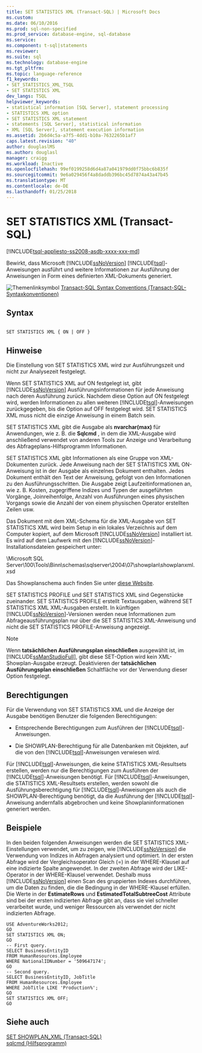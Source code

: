 ```yaml
---
title: SET STATISTICS XML (Transact-SQL) | Microsoft Docs
ms.custom: 
ms.date: 06/10/2016
ms.prod: sql-non-specified
ms.prod_service: database-engine, sql-database
ms.service: 
ms.component: t-sql|statements
ms.reviewer: 
ms.suite: sql
ms.technology: database-engine
ms.tgt_pltfrm: 
ms.topic: language-reference
f1_keywords:
- SET_STATISTICS_XML_TSQL
- SET STATISTICS XML
dev_langs: TSQL
helpviewer_keywords:
- statistical information [SQL Server], statement processing
- STATISTICS XML option
- SET STATISTICS XML statement
- statements [SQL Server], statistical information
- XML [SQL Server], statement execution information
ms.assetid: 2b6d4c5a-a7f5-4dd1-b10a-7632265b1af7
caps.latest.revision: "40"
author: douglaslMS
ms.author: douglasl
manager: craigg
ms.workload: Inactive
ms.openlocfilehash: 99ef0199258d6d4a87a041979dd0f75bbc6b835f
ms.sourcegitcommit: 9e6a029456f4a8daddb396bc45d7874a43a47b45
ms.translationtype: MT
ms.contentlocale: de-DE
ms.lasthandoff: 01/25/2018
---
```

# <a name="set-statistics-xml-transact-sql"></a>SET STATISTICS XML (Transact-SQL)
[!INCLUDE[tsql-appliesto-ss2008-asdb-xxxx-xxx-md](../../includes/tsql-appliesto-ss2008-asdb-xxxx-xxx-md.md)]

  Bewirkt, dass Microsoft [!INCLUDE[ssNoVersion](../../includes/ssnoversion-md.md)] [!INCLUDE[tsql](../../includes/tsql-md.md)]-Anweisungen ausführt und weitere Informationen zur Ausführung der Anweisungen in Form eines definierten XML-Dokuments generiert.  
  
 ![Themenlinksymbol](../../database-engine/configure-windows/media/topic-link.gif "Topic link icon") [Transact-SQL Syntax Conventions (Transact-SQL-Syntaxkonventionen)](../../t-sql/language-elements/transact-sql-syntax-conventions-transact-sql.md)  
  
## <a name="syntax"></a>Syntax  
  
```  
  
SET STATISTICS XML { ON | OFF }  
```  
  
## <a name="remarks"></a>Hinweise  
 Die Einstellung von SET STATISTICS XML wird zur Ausführungszeit und nicht zur Analysezeit festgelegt.  
  
 Wenn SET STATISTICS XML auf ON festgelegt ist, gibt [!INCLUDE[ssNoVersion](../../includes/ssnoversion-md.md)] Ausführungsinformationen für jede Anweisung nach deren Ausführung zurück. Nachdem diese Option auf ON festgelegt wird, werden Informationen zu allen weiteren [!INCLUDE[tsql](../../includes/tsql-md.md)]-Anweisungen zurückgegeben, bis die Option auf OFF festgelegt wird. SET STATISTICS XML muss nicht die einzige Anweisung in einem Batch sein.  
  
 SET STATISTICS XML gibt die Ausgabe als **nvarchar(max)** für Anwendungen, wie z. B. die **Sqlcmd** , in dem die XML-Ausgabe wird anschließend verwendet von anderen Tools zur Anzeige und Verarbeitung des Abfrageplans-Hilfsprogramm Informationen.  
  
 SET STATISTICS XML gibt Informationen als eine Gruppe von XML-Dokumenten zurück. Jede Anweisung nach der SET STATISTICS XML ON-Anweisung ist in der Ausgabe als einzelnes Dokument enthalten. Jedes Dokument enthält den Text der Anweisung, gefolgt von den Informationen zu den Ausführungsschritten. Die Ausgabe zeigt Laufzeitinformationen an, wie z. B. Kosten, zugegriffene Indizes und Typen der ausgeführten Vorgänge, Joinreihenfolge, Anzahl von Ausführungen eines physischen Vorgangs sowie die Anzahl der von einem physischen Operator erstellten Zeilen usw.  
  
 Das Dokument mit dem XML-Schema für die XML-Ausgabe von SET STATISTICS XML wird beim Setup in ein lokales Verzeichnis auf dem Computer kopiert, auf dem Microsoft [!INCLUDE[ssNoVersion](../../includes/ssnoversion-md.md)] installiert ist. Es wird auf dem Laufwerk mit den [!INCLUDE[ssNoVersion](../../includes/ssnoversion-md.md)]-Installationsdateien gespeichert unter:  
  
 \Microsoft SQL Server\100\Tools\Binn\schemas\sqlserver\2004\07\showplan\showplanxml.xsd  
  
 Das Showplanschema auch finden Sie unter [diese Website](http://go.microsoft.com/fwlink/?linkid=43100&clcid=0x409).  
  
 SET STATISTICS PROFILE und SET STATISTICS XML sind Gegenstücke zueinander. SET STATISTICS PROFILE erstellt Textausgaben, während SET STATISTICS XML XML-Ausgaben erstellt. In künftigen [!INCLUDE[ssNoVersion](../../includes/ssnoversion-md.md)]-Versionen werden neue Informationen zum Abfrageausführungsplan nur über die SET STATISTICS XML-Anweisung und nicht die SET STATISTICS PROFILE-Anweisung angezeigt.  
  
> [!NOTE]  
>  Wenn **tatsächlichen Ausführungsplan einschließen** ausgewählt ist, im [!INCLUDE[ssManStudioFull](../../includes/ssmanstudiofull-md.md)], gibt diese SET-Option wird kein XML-Showplan-Ausgabe erzeugt. Deaktivieren der **tatsächlichen Ausführungsplan einschließen** Schaltfläche vor der Verwendung dieser Option festgelegt.  
  
## <a name="permissions"></a>Berechtigungen  
 Für die Verwendung von SET STATISTICS XML und die Anzeige der Ausgabe benötigen Benutzer die folgenden Berechtigungen:  
  
-   Entsprechende Berechtigungen zum Ausführen der [!INCLUDE[tsql](../../includes/tsql-md.md)]-Anweisungen.  
  
-   Die SHOWPLAN-Berechtigung für alle Datenbanken mit Objekten, auf die von den [!INCLUDE[tsql](../../includes/tsql-md.md)]-Anweisungen verwiesen wird.  
  
 Für [!INCLUDE[tsql](../../includes/tsql-md.md)]-Anweisungen, die keine STATISTICS XML-Resultsets erstellen, werden nur die Berechtigungen zum Ausführen der [!INCLUDE[tsql](../../includes/tsql-md.md)]-Anweisungen benötigt. Für [!INCLUDE[tsql](../../includes/tsql-md.md)]-Anweisungen, die STATISTICS XML-Resultsets erstellen, werden sowohl die Ausführungsberechtigung für [!INCLUDE[tsql](../../includes/tsql-md.md)]-Anweisungen als auch die SHOWPLAN-Berechtigung benötigt, da die Ausführung der [!INCLUDE[tsql](../../includes/tsql-md.md)]-Anweisung andernfalls abgebrochen und keine Showplaninformationen generiert werden.  
  
## <a name="examples"></a>Beispiele  
 In den beiden folgenden Anweisungen werden die SET STATISTICS XML-Einstellungen verwendet, um zu zeigen, wie [!INCLUDE[ssNoVersion](../../includes/ssnoversion-md.md)] die Verwendung von Indizes in Abfragen analysiert und optimiert. In der ersten Abfrage wird der Vergleichsoperator Gleich (=) in der WHERE-Klausel auf eine indizierte Spalte angewendet. In der zweiten Abfrage wird der LIKE-Operator in der WHERE-Klausel verwendet. Deshalb muss [!INCLUDE[ssNoVersion](../../includes/ssnoversion-md.md)] einen Scan des gruppierten Indexes durchführen, um die Daten zu finden, die die Bedingung in der WHERE-Klausel erfüllen. Die Werte in der **EstimateRows** und **EstimatedTotalSubtreeCost** Attribute sind bei der ersten indizierten Abfrage gibt an, dass sie viel schneller verarbeitet wurde, und weniger Ressourcen als verwendet der nicht indizierten Abfrage.  
  
```  
USE AdventureWorks2012;  
GO  
SET STATISTICS XML ON;  
GO  
-- First query.  
SELECT BusinessEntityID   
FROM HumanResources.Employee  
WHERE NationalIDNumber = '509647174';  
GO  
-- Second query.  
SELECT BusinessEntityID, JobTitle   
FROM HumanResources.Employee  
WHERE JobTitle LIKE 'Production%';  
GO  
SET STATISTICS XML OFF;  
GO  
```  
  
## <a name="see-also"></a>Siehe auch  
 [SET SHOWPLAN_XML &#40;Transact-SQL&#41;](../../t-sql/statements/set-showplan-xml-transact-sql.md)   
 [sqlcmd (Hilfsprogramm)](../../tools/sqlcmd-utility.md)  
  
  
